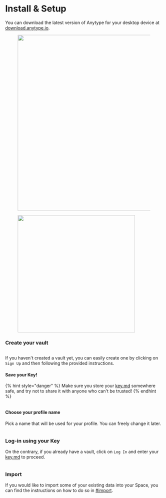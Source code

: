 # Install & Setup

You can download the latest version of Anytype for your desktop device at [download.anytype.io](https://download.anytype.io).

<div><figure><img src="../../../.gitbook/assets/image (54).png" alt="" width="563"><figcaption></figcaption></figure> <figure><img src="../../../.gitbook/assets/image (55).png" alt="" width="375"><figcaption></figcaption></figure></div>

### Create your vault

<figure><img src="../../../.gitbook/assets/image (184).png" alt=""><figcaption></figcaption></figure>

If you haven't created a vault yet, you can easily create one by clicking on `Sign Up`  and then following the provided instructions.

#### Save your Key!

{% hint style="danger" %}
Make sure you store your [key.md](key.md "mention") somewhere safe, and try not to share it with anyone who can't be trusted!
{% endhint %}

<figure><img src="../../../.gitbook/assets/image (84).png" alt=""><figcaption></figcaption></figure>

#### Choose your profile name

Pick a name that will be used for your profile. You can freely change it later.

<figure><img src="../../../.gitbook/assets/image (85).png" alt=""><figcaption></figcaption></figure>

### Log-in using your Key

On the contrary, if you already have a vault, click on `Log In` and enter your [key.md](key.md "mention") to proceed.

<figure><img src="../../../.gitbook/assets/image (86).png" alt=""><figcaption></figcaption></figure>

### Import

If you would like to import some of your existing data into your Space, you can find the instructions on how to do so in [#import](../../advanced/data-and-security/import-export/#import "mention").
